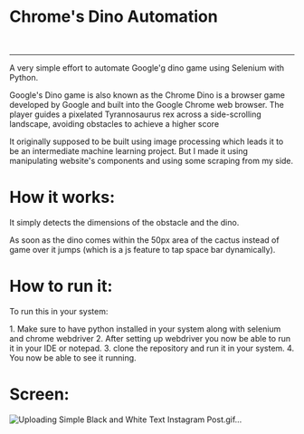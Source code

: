 <h1>Chrome's Dino Automation</h1>
<br>
<hr>
<p>A very simple effort to automate Google'g dino game using Selenium with Python.</p>

<p>Google's Dino game is also known as the Chrome Dino is a browser game developed by Google and built into the Google Chrome web browser. The player guides a pixelated Tyrannosaurus rex across a side-scrolling landscape, avoiding obstacles to achieve a higher score</p>

<p>It originally supposed to be built using image processing which leads it to be an intermediate machine learning project. But I made it using manipulating website's components and using some scraping from my side.</p>

<h1>How it works:</h1>
<p></p>It simply detects the dimensions of the obstacle and the dino.</p>

<p>As soon as the dino comes within the 50px area of the cactus instead of game over it jumps (which is a js feature to tap space bar dynamically).</p>

<h1>How to run it:</h1>
<p>To run this in your system:</p>
1. Make sure to have python installed in your system along with selenium and chrome webdriver
2. After setting up webdriver you now be able to run it in your IDE or notepad.
3. clone the repository and run it in your system.
4. You now be able to see it running.

<h1>Screen:</h1>


![Uploading Simple Black and White Text Instagram Post.gif…]()
